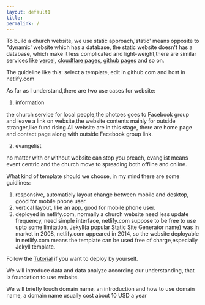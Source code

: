 ```yaml
---
layout: default1
title:
permalink: /
---
```


To build a church website, we use static approach,'static' means opposite to "dynamic' website which has a database, the static website doesn't has a database, which make it less complicated and light-weight,there are similar services like [vercel](https://vercel.com/), [cloudflare pages](https://pages.cloudflare.com/), [github pages](https://pages.github.com) and so on.

The guideline like this: select a template, edit in github.com and host in netlify.com 

As far as I understand,there are two use cases for website:

1. information

the church service for local people,the photoes goes to Facebook group and leave a link on website,the website contents mainly for outside stranger,like fund rising.All website are in this stage, there are home page and contact page along with outside Facebook group link.

2. evangelist

no matter with or without website can stop you preach, evanglist means event centric and the church move to spreading both offline and online.

What kind of template should we choose, in my mind there are some guidlines:

1. responsive, automaticly layout change between mobile and desktop, good for mobile phone user.
2. vertical layout, like an app, good for mobile phone user.
3. deployed in netlify.com, normally a church website need less update frequency, need simple interface, netlify.com suppose to be free to use upto some limitation, Jekyll(a popular Static Site Generator name) was in market in 2008, netlify.com appeared in 2014, so the website deployable in netlify.com means the template can be used free of charge,especially Jekyll template.


Follow the [Tutorial](/tutorial) if you want to deploy by yourself.

We will introduce data and data analyze according our understanding, that is foundation to use website.

We will briefly touch domain name, an introduction and how to use domain name, a domain name usually cost about 10 USD a year 

